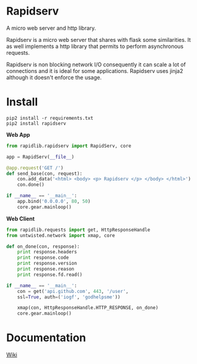 # Rapidserv

A micro web server and http library.

Rapidserv is a micro web server that shares with flask some similarities. It as well implements a http library
that permits to perform asynchronous requests.

Rapidserv is non blocking network I/O consequently it can scale a lot of connections and it is ideal for some applications. 
Rapidserv uses jinja2 although it doesn't enforce the usage.

# Install

~~~
pip2 install -r requirements.txt
pip2 install rapidserv
~~~

**Web App**

~~~python
from rapidlib.rapidserv import RapidServ, core

app = RapidServ(__file__)

@app.request('GET /')
def send_base(con, request):
    con.add_data('<html> <body> <p> Rapidserv </p> </body> </html>')
    con.done()

if __name__ == '__main__':
    app.bind('0.0.0.0', 80, 50)
    core.gear.mainloop()
~~~

**Web Client**

~~~python
from rapidlib.requests import get, HttpResponseHandle
from untwisted.network import xmap, core

def on_done(con, response):
    print response.headers
    print response.code
    print response.version
    print response.reason 
    print response.fd.read()

if __name__ == '__main__':
    con = get('api.github.com', 443, '/user', 
    ssl=True, auth=('iogf', 'godhelpsme'))

    xmap(con, HttpResponseHandle.HTTP_RESPONSE, on_done)
    core.gear.mainloop()
~~~


# Documentation

[Wiki](https://github.com/iogf/rapidserv/wiki)



